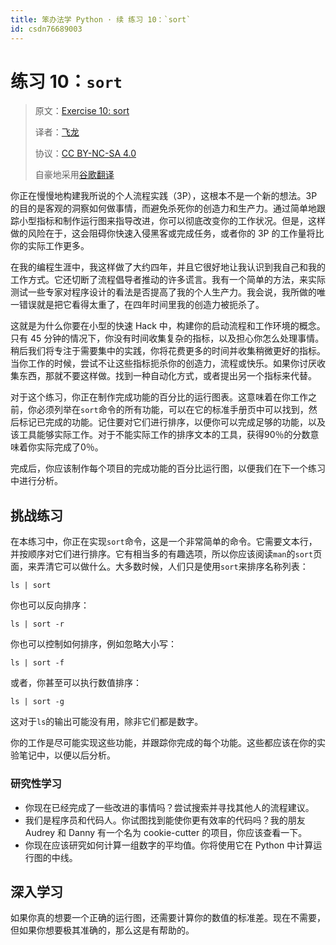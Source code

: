 ```yaml
---
title: 笨办法学 Python · 续 练习 10：`sort`
id: csdn76689003
---
```


# 练习 10：`sort`

> 原文：[Exercise 10: sort](https://learncodethehardway.org/more-python-book/ex10.html)
> 
> 译者：[飞龙](https://github.com/wizardforcel)
> 
> 协议：[CC BY-NC-SA 4.0](http://creativecommons.org/licenses/by-nc-sa/4.0/)
> 
> 自豪地采用[谷歌翻译](https://translate.google.cn/)

你正在慢慢地构建我所说的个人流程实践（3P），这根本不是一个新的想法。3P 的目的是客观的洞察如何做事情，而避免杀死你的创造力和生产力。通过简单地跟踪小型指标和制作运行图来指导改进，你可以彻底改变你的工作状况。但是，这样做的风险在于，这会阻碍你快速入侵黑客或完成任务，或者你的 3P 的工作量将比你的实际工作更多。

在我的编程生涯中，我这样做了大约四年，并且它很好地让我认识到我自己和我的工作方式。它还切断了流程倡导者推动的许多谎言。我有一个简单的方法，来实际测试一些专家对程序设计的看法是否提高了我的个人生产力。我会说，我所做的唯一错误就是把它看得太重了，在四年时间里我的创造力被扼杀了。

这就是为什么你要在小型的快速 Hack 中，构建你的启动流程和工作环境的概念。只有 45 分钟的情况下，你没有时间收集复杂的指标，以及担心你怎么处理事情。稍后我们将专注于需要集中的实践，你将花费更多的时间并收集稍微更好的指标。当你工作的时候，尝试不让这些指标扼杀你的创造力，流程或快乐。如果你讨厌收集东西，那就不要这样做。找到一种自动化方式，或者提出另一个指标来代替。

对于这个练习，你正在制作完成功能的百分比的运行图表。这意味着在你工作之前，你必须列举在`sort`命令的所有功能，可以在它的标准手册页中可以找到，然后标记已完成的功能。记住要对它们进行排序，以便你可以完成足够的功能，以及该工具能够实际工作。对于不能实际工作的排序文本的工具，获得90％的分数意味着你实际完成了0％。

完成后，你应该制作每个项目的完成功能的百分比运行图，以便我们在下一个练习中进行分析。

## 挑战练习

在本练习中，你正在实现`sort`命令，这是一个非常简单的命令。它需要文本行，并按顺序对它们进行排序。它有相当多的有趣选项，所以你应该阅读`man`的`sort`页面，来弄清它可以做什么。大多数时候，人们只是使用`sort`来排序名称列表：

```
ls | sort
```

你也可以反向排序：

```
ls | sort -r
```

你也可以控制如何排序，例如忽略大小写：

```
ls | sort -f
```

或者，你甚至可以执行数值排序：

```
ls | sort -g
```

这对于`ls`的输出可能没有用，除非它们都是数字。

你的工作是尽可能实现这些功能，并跟踪你完成的每个功能。这些都应该在你的实验笔记中，以便以后分析。

### 研究性学习

*   你现在已经完成了一些改进的事情吗？尝试搜索并寻找其他人的流程建议。
*   我们是程序员和代码人。你试图找到能使你更有效率的代码吗？我的朋友 Audrey 和 Danny 有一个名为 cookie-cutter 的项目，你应该查看一下。
*   你现在应该研究如何计算一组数字的平均值。你将使用它在 Python 中计算运行图的中线。

## 深入学习

如果你真的想要一个正确的运行图，还需要计算你的数值的标准差。现在不需要，但如果你想要极其准确的，那么这是有帮助的。